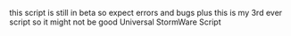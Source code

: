 this script is still in beta so expect errors and bugs
plus this is my 3rd ever script so it might not be good
Universal StormWare Script
